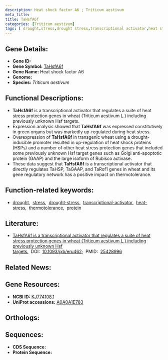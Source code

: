 ```yaml
---
description: Heat shock factor A6 ; Triticum aestivum
meta_title:
title: TaHsfA6f
categories: [Triticum aestivum]
tags: [ drought,stress,drought stress,transcriptional activator,heat stress,thermotolerance,protein ]
---
```


## Gene Details:
- **Gene ID:** []()
- **Gene Symbol:** <u>TaHsfA6f</u>
- **Gene Name:** Heat shock factor A6
- **Genome:** []()
- **Species:** *Triticum aestivum*

## Functional Descriptions:
   - **TaHsfA6f** is a transcriptional activator that regulates a suite of heat stress protection genes in wheat (Triticum aestivum L.) including previously unknown Hsf targets.
   - Expression analysis showed that **TaHsfA6f** was expressed constitutively in green organs but was markedly up-regulated during heat stress.
   - Overexpression of **TaHsfA6f** in transgenic wheat using a drought-inducible promoter resulted in up-regulation of heat shock proteins (HSPs) and a number of other heat stress protection genes that included some previously unknown Hsf target genes such as Golgi anti-apoptotic protein (GAAP) and the large isoform of Rubisco activase.
   - These data suggest that **TaHsfA6f** is a transcriptional activator that directly regulates TaHSP, TaGAAP, and TaRof1 genes in wheat and its gene regulatory network has a positive impact on thermotolerance.

## Function-related keywords:
   - [drought](/tags/drought/),&nbsp;&nbsp;[stress](/tags/stress/),&nbsp;&nbsp;[drought-stress](/tags/drought-stress/),&nbsp;&nbsp;[transcriptional-activator](/tags/transcriptional-activator/),&nbsp;&nbsp;[heat-stress](/tags/heat-stress/),&nbsp;&nbsp;[thermotolerance](/tags/thermotolerance/),&nbsp;&nbsp;[protein](/tags/protein/)

## Literature:
   - [TaHsfA6f is a transcriptional activator that regulates a suite of heat stress protection genes in wheat (Triticum aestivum L.) including previously unknown Hsf targets.](https://doi.org/10.1093/jxb/eru462)&nbsp;&nbsp;DOI:&nbsp;&nbsp;[10.1093/jxb/eru462](https://doi.org/10.1093/jxb/eru462);&nbsp;&nbsp;PMID:&nbsp;&nbsp;[25428996](https://pubmed.ncbi.nlm.nih.gov/25428996/)

## Related News:

## Gene Resources:
- **NCBI ID:**  [KJ774108.1](https://www.ncbi.nlm.nih.gov/gene/?term=KJ774108.1)
- **UniProt accessions:**  [A0A0A1E783](https://www.uniprot.org/uniprotkb/A0A0A1E783/entry)

## Orthologs:

## Sequences:
- **CDS Sequence:**
- **Protein Sequence:**
